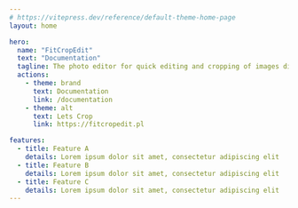 ```yaml
---
# https://vitepress.dev/reference/default-theme-home-page
layout: home

hero:
  name: "FitCropEdit"
  text: "Documentation"
  tagline: The photo editor for quick editing and cropping of images directly in the browser
  actions:
    - theme: brand
      text: Documentation
      link: /documentation
    - theme: alt
      text: Lets Crop
      link: https://fitcropedit.pl

features:
  - title: Feature A
    details: Lorem ipsum dolor sit amet, consectetur adipiscing elit
  - title: Feature B
    details: Lorem ipsum dolor sit amet, consectetur adipiscing elit
  - title: Feature C
    details: Lorem ipsum dolor sit amet, consectetur adipiscing elit
---
```

